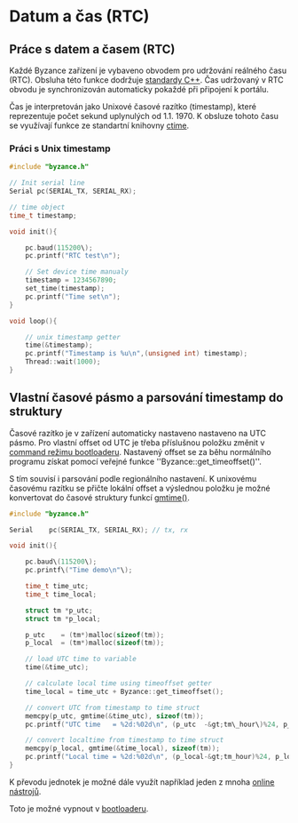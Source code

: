 # Datum a čas \(RTC\)

## Práce s datem a časem \(RTC\)

Každé Byzance zařízení je vybaveno obvodem pro udržování reálného času \(RTC\). Obsluha této funkce dodržuje [standardy C++](http://www.cplusplus.com/reference/ctime/time/). Čas udržovaný v RTC obvodu je synchronizován automaticky pokaždé při připojení k portálu.

Čas je interpretován jako Unixové časové razítko \(timestamp\), které reprezentuje počet sekund uplynulých od 1.1. 1970. K obsluze tohoto času se využívají funkce ze standartní knihovny [ctime](http://www.cplusplus.com/reference/ctime/).

### Práci s Unix timestamp

```cpp
#include "byzance.h"

// Init serial line
Serial pc(SERIAL_TX, SERIAL_RX);

// time object
time_t timestamp;

void init(){

    pc.baud(115200\);
    pc.printf("RTC test\n");

    // Set device time manualy
    timestamp = 1234567890;    
    set_time(timestamp);    
    pc.printf("Time set\n");
}

void loop(){

    // unix timestamp getter
    time(&timestamp);    
    pc.printf("Timestamp is %u\n",(unsigned int) timestamp);    
    Thread::wait(1000);
}
```

## Vlastní časové pásmo a parsování timestamp do struktury

Časové razítko je v zařízení automaticky nastaveno nastaveno na UTC pásmo. Pro vlastní offset od UTC je třeba příslušnou položku změnit v [command režimu bootloaderu](../sprava-a-diagnostika/bootloader/command-mod.md). Nastavený offset se za běhu normálního programu získat pomocí veřejné funkce ''Byzance::get\_timeoffset\(\)''.

S tím souvisí i parsování podle regionálního nastavení. K unixovému časovému razítku se přičte lokální offset a výslednou položku je možné konvertovat do časové struktury funkcí [gmtime\(\)](http://www.cplusplus.com/reference/ctime/gmtime/).

```cpp
#include "byzance.h"

Serial    pc(SERIAL_TX, SERIAL_RX); // tx, rx

void init(){

    pc.baud\(115200\);
    pc.printf\("Time demo\n"\);

    time_t time_utc;
    time_t time_local;

    struct tm *p_utc;
    struct tm *p_local;

    p_utc    = (tm*)malloc(sizeof(tm));
    p_local  = (tm*)malloc(sizeof(tm));

    // load UTC time to variable    
    time(&time_utc);

    // calculate local time using timeoffset getter    
    time_local = time_utc + Byzance::get_timeoffset();

    // convert UTC from timestamp to time struct    
    memcpy(p_utc, gmtime(&time_utc), sizeof(tm));    
    pc.printf("UTC time   = %2d:%02d\n", (p_utc  -&gt;tm\_hour\)%24, p_utc  -&gt;tm_min);

    // convert localtime from timestamp to time struct    
    memcpy(p_local, gmtime(&time_local), sizeof(tm));    
    pc.printf("Local time = %2d:%02d\n", (p_local-&gt;tm_hour)%24, p_local-&gt;tm_min\);
}
```

K převodu jednotek je možné dále využít například jeden z mnoha [online nástrojů](http://www.onlineconversion.com/unix_time.htm).

Toto je možné vypnout v [bootloaderu](../sprava-a-diagnostika/bootloader/).

